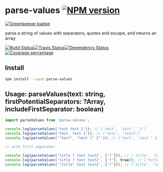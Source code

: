 # parse-values [![NPM version][npm-image]][npm-url]

[![Greenkeeper badge](https://badges.greenkeeper.io/christophehurpeau/parse-values.svg)](https://greenkeeper.io/)

parse a string of values with separators, quotes and escape, and returns an array

[![Build Status][circleci-status-image]][circleci-status-url][![Travis Status][travisci-status-image]][travisci-status-url][![Dependency Status][daviddm-image]][daviddm-url]
 [![Coverage percentage][coverage-image]][coverage-url]

## Install

```sh
npm install --save parse-values
```

## Usage: parseValues(text: string, firstPotentialSeparators: ?Array<string>, includeFirstSeparator: boolean)

```js
import parseValues from 'parse-values';

console.log(parseValues('test test 2')); // ['test', 'test', '2']
console.log(parseValues('test, test 2')); // ['test', 'test2']
console.log(parseValues('"test", "test \" 2"')); // ['test', 'test " 2']

// with first separator

console.log(parseValues('title ? test test2', ['?'])); // ['title', 'test', 'test2']
console.log(parseValues('title ? test test2', ['?'], true)); // ['title ?', 'test', 'test2']
console.log(parseValues('"title" test test2', ['?'])); // ['title', 'test', 'test2']


```


[npm-image]: https://img.shields.io/npm/v/parse-values.svg?style=flat-square
[npm-url]: https://npmjs.org/package/parse-values
[daviddm-image]: https://david-dm.org/christophehurpeau/parse-values.svg?style=flat-square
[daviddm-url]: https://david-dm.org/christophehurpeau/parse-values
[circleci-status-image]: https://img.shields.io/circleci/project/christophehurpeau/parse-values/master.svg?style=flat-square
[circleci-status-url]: https://circleci.com/gh/christophehurpeau/parse-values
[travisci-status-image]: https://img.shields.io/travisci/project/christophehurpeau/parse-values/master.svg?style=flat-square
[travisci-status-url]: https://travis-ci.org/christophehurpeau/parse-values
[coverage-image]: https://codecov.io/gh/christophehurpeau/parse-values/branch/master/graph/badge.svg?style=flat-square
[coverage-url]: https://codecov.io/gh/christophehurpeau/parse-values

